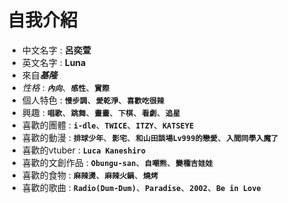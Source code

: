 自我介紹
===
- 中文名字 : **呂奕萱**
- 英文名字 : **Luna**
- 來自***基隆***   
- *性格* : ***```內向```***、**```感性```**、**```實際```**       
- 個人特色 : **```慢步調```**、**```愛乾淨```**、**```喜歡吃很辣```**
- 興趣 : **```唱歌```**、**```跳舞```**、**```畫畫```**、**```下棋```**、**```看劇```**、**```追星```**
- 喜歡的團體 : **```i-dle```**、**```TWICE```**、**```ITZY```**、**```KATSEYE```**
- 喜歡的動漫 : **```排球少年```**、**```影宅```**、**```和山田談場Lv999的戀愛```**、**```入間同學入魔了```**
- 喜歡的vtuber : **```Luca Kaneshiro```**
- 喜歡的文創作品 : **```Obungu-san```**、**```自嘲熊```**、**```變種吉娃娃```**
- 喜歡的食物 : **```麻辣燙```**、**```麻辣火鍋```**、**```燒烤```**
- 喜歡的歌曲 : **```Radio(Dum-Dum)```**、**```Paradise```**、**```2002```**、**```Be in Love```**    
